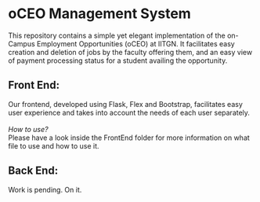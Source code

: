 # oCEO Management System

This repository contains a simple yet elegant implementation of the on-Campus Employment Opportunities (oCEO) at IITGN. It facilitates easy creation and deletion of jobs by the faculty offering them, and an easy view of payment processing status for a student availing the opportunity.

## Front End:
Our frontend, developed using Flask, Flex and Bootstrap, facilitates easy user experience and takes into account the needs of each user separately. \
\
*How to use?* \
Please have a look inside the FrontEnd folder for more information on what file to use and how to use it.

## Back End:
Work is pending. On it.
